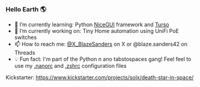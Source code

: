 ### Hello Earth 🌎

- 🌱 I’m currently learning: Python [NiceGUI](https://nicegui.io) framework and [Turso](https://turso.tech/)
- 🔭 I’m currently working on: Tiny Home automation using UniFi PoE switches
- 📫 How to reach me: [@X_BlazeSanders](https://twitter.com/x_blazesanders) on X or @blaze.sanders42 on Threads
- 💡 Fun fact: I'm part of the Python n ano tabstospaces gang! Feel feel to use my [.nanorc](https://github.com/OpenSourceIronman/OpenSourceIronman/blob/main/.nanorc) and [.zshrc](https://github.com/OpenSourceIronman/OpenSourceIronman/blob/main/.zshrc) configuration files 

Kickstarter: https://www.kickstarter.com/projects/solx/death-star-in-space/
